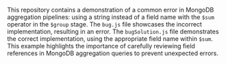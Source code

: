 This repository contains a demonstration of a common error in MongoDB aggregation pipelines: using a string instead of a field name with the `$sum` operator in the `$group` stage.  The `bug.js` file showcases the incorrect implementation, resulting in an error.  The `bugSolution.js` file demonstrates the correct implementation, using the appropriate field name within `$sum`. This example highlights the importance of carefully reviewing field references in MongoDB aggregation queries to prevent unexpected errors.